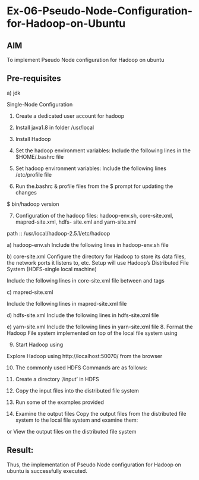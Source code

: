 # Ex-06-Pseudo-Node-Configuration-for-Hadoop-on-Ubuntu

## AIM

To implement Pseudo Node configuration for Hadoop on ubuntu

## Pre-requisites

a) jdk

Single-Node Configuration

1.	Create a dedicated user account for hadoop

2.	Install java1.8 in folder /usr/local
3.	Install Hadoop

4.	Set the hadoop environment variables: Include the following lines in the
$HOME/.bashrc file

 
5.	Set hadoop environment variables: Include the following lines /etc/profile file


6.	Run the.bashrc & profile files from the $ prompt for updating the changes




$ bin/hadoop version	

7.	Configuration of the hadoop files: hadoop-env.sh, core-site.xml, mapred-site.xml, hdfs- site.xml and yarn-site.xml

path ::	/usr/local/hadoop-2.5.1/etc/hadoop

a)	hadoop-env.sh
Include the following lines in hadoop-env.sh file


b)	core-site.xml
Configure the directory for Hadoop to store its data files, the network ports it listens to, etc. Setup will use Hadoop’s Distributed File System (HDFS-single local machine)


 
Include the following lines in core-site.xml file between <configuration> and
</configuration> tags


c)	mapred-site.xml
 

Include the following lines in mapred-site.xml file
 

d)	hdfs-site.xml
Include the following lines in hdfs-site.xml file


e)	yarn-site.xml
Include the following lines in yarn-site.xml file
8.	Format the Hadoop File system implemented on top of the local file system using

9.	Start Hadoop using


Explore Hadoop using http://localhost:50070/ from the browser	
 
10.	The commonly used HDFS Commands are as follows:


11.	Create a directory ‘/input’ in HDFS


12.	Copy the input files into the distributed file system

13.	Run some of the examples provided


14.	Examine the output files
Copy the output files from the distributed file system to the local file system and examine them:
 
or
View the output files on the distributed file system

## Result:
Thus, the implementation of Pseudo Node configuration for Hadoop on ubuntu is successfully executed.
